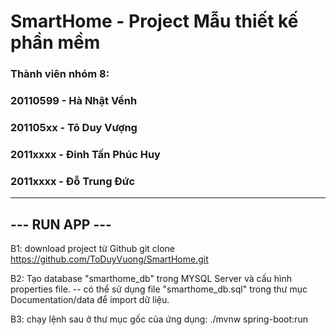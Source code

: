 # SmartHome - Project Mẫu thiết kế phần mềm
### Thành viên nhóm 8:
### 20110599 - Hà Nhật Vềnh
### 201105xx - Tô Duy Vượng
### 2011xxxx - Đinh Tấn Phúc Huy
### 2011xxxx - Đỗ Trung Đức
<hr>

## --- RUN APP ---
B1: download project từ Github
    git clone https://github.com/ToDuyVuong/SmartHome.git

B2: Tạo database "smarthome_db" trong MYSQL Server và cấu hình properties file.
    -- có thể sử dụng file "smarthome_db.sql" trong thư mục Documentation/data để import dữ liệu.

B3: chạy lệnh sau ở thư mục gốc của ứng dụng:
    ./mvnw spring-boot:run